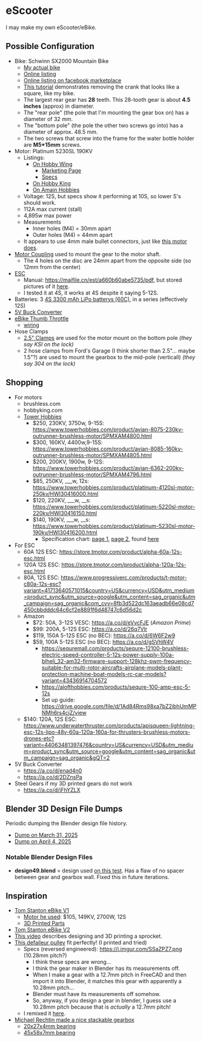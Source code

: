 # eScooter
I may make my own eScooter/eBike.

## Possible Configuration
- Bike: Schwinn SX2000 Mountain Bike
    - [My actual bike](https://i.imgur.com/GaSKJRi.jpeg)
    - [Online listing](https://www.propertyroom.com/l/schwinn-sx2000-mountain-bike/10507696)
    - [Online listing on facebook marketplace](https://www.facebook.com/marketplace/item/3741195909458022/?_rdr)
    - [This tutorial](https://youtu.be/Aj35ce6RfEM?si=b9BWHbFmZhSQtrBy) demonstrates removing the crank that looks like a square, like my bike.
    - The largest rear gear has **28** teeth. This 28-tooth gear is about **4.5 inches** (approx) in diameter.
    - The "rear pole" (the pole that I'm mounting the gear box on) has a diameter of 32 mm.
    - The "bottom pole" (the pole the other two screws go into) has a diameter of approx. 48.5 mm.
    - The two screws that screw into the frame for the water bottle holder are **M5*15mm** screws.
- Motor: Platinum 5230SL 190KV
    - Listings:
        - [On Hobby Wing](https://www.hobbywingdirect.com/products/platinum-fw-5230-motors?variant=42212563452019)
            - [Marketing Page](https://www.hobbywing.com/en/products/Platinum5230.html)
            - [Specs](https://cdn.shopify.com/s/files/1/0109/9702/files/pl5230-data.pdf?v=1724706933)
        - [On Hobby King](https://www.towerhobbies.com/product/platinum-5230sl-motor-190kv/HWI30416200.html)
        - [On Amain Hobbies](https://www.amainhobbies.com/hobbywing-platinum-5230sl-brushless-outrunner-motor-190kv-hwa30416200/p1578736)
    - Voltage: 12S, but specs show it performing at 10S, so lower S's should work.
    - 112A max current (stall)
    - 4,895w max power
    - Measurements
        - Inner holes (M4) = 30mm apart
        - Outer holes (M4) = 44mm apart
    - It appears to use 4mm male bullet connectors, just like [this motor does](https://a.co/d/dk6BBRY).
- [Motor Coupling](https://a.co/d/3mqO0bW) used to mount the gear to the motor shaft.
    - The 4 holes on the disc are 24mm apart from the opposite side (so 12mm from the center)
- [ESC](https://a.co/d/0q2reOV)
    - Manual: https://maifile.cn/est/a660b60abe5735/pdf, but stored pictures of it [here](https://imgur.com/a/tfH6Hq5).
    - I tested it at 4S, it works at 4S despite it saying 5-12S.
- Batteries: 3 [4S 3300 mAh LiPo batterys (60C)](https://a.co/d/cUkfjpm), in a series (effectively 12S)
- [5V Buck Converter](https://a.co/d/enad4n0)
- [eBike Thumb Throttle](https://a.co/d/3h9mEAN)
    - [wiring](https://m.media-amazon.com/images/I/61KwWizb+DL._AC_SX679_.jpg)
- Hose Clamps
    - [2.5" Clamps](https://a.co/d/6WDhVfk) are used for the motor mount on the bottom pole *(they say KSI on the lock)*
    - 2 hose clamps from Ford's Garage (I think shorter than 2.5"... maybe 1.5"?) are used to mount the gearbox to the mid-pole (verticall) *(they say 304 on the lock)*

## Shopping
- For motors
    - brushless.com
    - hobbyking.com
    - [Tower Hobbies](https://www.towerhobbies.com/airplanes/parts-electronics-and-accessories/motors/?prefn1=discontinued&prefv1=false&start=0&sz=24&return=true)
        - $250, 230KV, 3750w, 9-15S: https://www.towerhobbies.com/product/avian-8075-230kv-outrunner-brushless-motor/SPMXAM4800.html
        - $300, 160KV, 4400w,9-15S: https://www.towerhobbies.com/product/avian-8085-160kv-outrunner-brushless-motor/SPMXAM4805.html
        - $200, 200KV, 1900w, 9-12S: https://www.towerhobbies.com/product/avian-6362-200kv-outrunner-brushless-motor/SPMXAM4796.html
        - $85, 250KV, ___w, 12s: https://www.towerhobbies.com/product/platinum-4120sl-motor-250kv/HWI30416000.html
        - $120, 220KV, ___w, __s: https://www.towerhobbies.com/product/platinum-5220sl-motor-220kv/HWI30416150.html
        - $140, 190KV, ___w, __s: https://www.towerhobbies.com/product/platinum-5230sl-motor-190kv/HWI30416200.html
            - Specification chart: [page 1](https://cdn.shopify.com/s/files/1/0109/9702/files/5200s-spec0.png?v=1724707806), [page 2](https://cdn.shopify.com/s/files/1/0109/9702/files/5200s-spec1.png?v=1724707804), found [here](https://www.hobbywingdirect.com/collections/hobbywing-brushless-motors-aircraft/products/platinum-fw-5220-motors?variant=42212271358067)
- For ESC
    - 60A 12S ESC: https://store.tmotor.com/product/alpha-60a-12s-esc.html
    - 120A 12S ESC: https://store.tmotor.com/product/alpha-120a-12s-esc.html
    - 80A, 12S ESC: https://www.progressiverc.com/products/t-motor-c80a-12s-esc?variant=41713640571015&country=US&currency=USD&utm_medium=product_sync&utm_source=google&utm_content=sag_organic&utm_campaign=sag_organic&com_cvv=8fb3d522dc163aeadb66e08cd7450cbbdddc64c6cf2e8891f6d48747c6d56d2c
    - Amazon
        - $72: 50A, 3-12S VESC: https://a.co/d/eVvcFJE (*Amazon Prime*)
        - $99: 200A, 5-12S ESC: https://a.co/d/26q7Vlr
        - $119, 150A 5-12S ESC (no BEC): https://a.co/d/6W6F2w9
        - $59, 100A 5-12S ESC (no BEC): https://a.co/d/gSVhW4V
            - https://sequremall.com/products/sequre-12100-brushless-electric-speed-controller-5-12s-power-supply-100a-blheli_32-am32-firmware-support-128khz-pwm-frequency-suitable-for-multi-rotor-aircrafts-airplane-models-plant-protection-machine-boat-models-rc-car-models?variant=43436914704572
            - https://alofthobbies.com/products/sequre-100-amp-esc-5-12s
            - Set up guide: https://drive.google.com/file/d/1Ad84Rms98xa7bZ2ibhUmMPNMh6rs4cjZ/view
    - $140: 120A, 12S ESC: https://www.underwaterthruster.com/products/apisqueen-lightning-esc-12s-lipo-48v-60a-120a-160a-for-thrusters-brushless-motors-drones-etc?variant=44063481397476&country=US&currency=USD&utm_medium=product_sync&utm_source=google&utm_content=sag_organic&utm_campaign=sag_organic&gQT=2
- 5V Buck Converter
    - https://a.co/d/enad4n0
    - https://a.co/d/2DZnsPa
- Steel Gears if my 3D printed gears do not work
    - https://a.co/d/iFhYZLX

## Blender 3D Design File Dumps
Periodic dumping the Blender design file history.
- [Dump on March 31, 2025](https://github.com/TimHanewich/eBike/releases/download/1/design.zip)
- [Dump on April 4, 2025](https://github.com/TimHanewich/eBike/releases/download/2/design.zip)

### Notable Blender Design Files
- **design49.blend** = design used [on this test](https://youtu.be/8QopB0LM2to). Has a flaw of no spacer between gear and gearbox wall. Fixed this in future iterations.

## Inspiration
- [Tom Stanton eBike V1](https://www.youtube.com/watch?v=9rIIJbDkpN8)
    - [Motor he used](https://hobbyking.com/en_us/turnigy-aerodrive-sk3-6374-149kv-brushless-outrunner-motor.html/?___store=en_us): $105, 149KV, 2700W, 12S
    - [3D Printed Parts](https://www.thingiverse.com/thing:2191603)
- [Tom Stanton eBike V2](https://www.youtube.com/watch?v=IymLqEPUkvw)
- [This video](https://www.youtube.com/watch?v=V4ohWg4GfYc) describes designing and 3D printing a sprocket.
- [This defaileur pulley](https://www.thingiverse.com/thing:4677579/files) fit perfectly! (I printed and tried)
    - Specs (reversed engineered): https://i.imgur.com/SSaZPZ7.png (10.28mm pitch?)
        - I think these specs are wrong... 
        - I think the gear maker in Blender has its measurements off.
        - When I make a gear with a 12.7mm pitch in FreeCAD and then import it into Blender, it matches this gear with apparently a 10.28mm pitch... 
        - Blender must have its measurements off somehow.
        - So, anyway, if you design a gear in blender, I guess use a 10.28mm pitch because that is *actually* a 12.7mm pitch!
    - I remixed it [here](https://www.thingiverse.com/thing:6930961).
- [Michael Rechtin made a nice stackable gearbox](https://youtu.be/G0DcM60lWSw?si=MsUi8FOoKw17uXnp)
    - [20x27x4mm bearing](https://a.co/d/306vlTe)
    - [45x58x7mm bearing](https://a.co/d/fQ6uB3k)